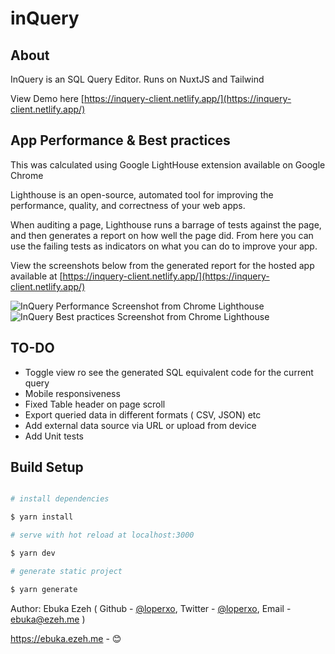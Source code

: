 # inQuery

## About

InQuery is an SQL Query Editor. Runs on NuxtJS and Tailwind

View Demo here [https://inquery-client.netlify.app/](https://inquery-client.netlify.app/)

## App Performance & Best practices

This was calculated using Google LightHouse extension available on Google Chrome

Lighthouse is an open-source, automated tool for improving the performance, quality, and correctness of your web apps.

When auditing a page, Lighthouse runs a barrage of tests against the page, and then generates a report on how well the page did. From here you can use the failing tests as indicators on what you can do to improve your app.

View the screenshots below from the generated report for the hosted app available at [https://inquery-client.netlify.app/](https://inquery-client.netlify.app/)

![InQuery Performance Screenshot from Chrome Lighthouse](https://i.imgur.com/gNuT8oz.png)
![InQuery Best practices Screenshot from Chrome Lighthouse](https://i.imgur.com/I41wVW9.png)

## TO-DO

- Toggle view ro see the generated SQL equivalent code for the current query
- Mobile responsiveness
- Fixed Table header on page scroll
- Export queried data in different formats ( CSV, JSON) etc
- Add external data source via URL or upload from device
- Add Unit tests

## Build Setup

```bash

# install dependencies

$ yarn install

# serve with hot reload at localhost:3000

$ yarn dev

# generate static project

$ yarn generate

```

Author: Ebuka Ezeh ( Github - [@loperxo](https://github.com/loperxo), Twitter - [@loperxo](https://github.com/loperxo), Email - [ebuka@ezeh.me](mailto:ebuka@ezeh.me) )

https://ebuka.ezeh.me - 😊
